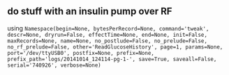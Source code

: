 ## do stuff with an insulin pump over RF
using ` Namespace(begin=None, bytesPerRecord=None, command='tweak', descr=None, dryrun=False, effectTime=None, end=None, init=False, maxRecords=None, name=None, no_postlude=False, no_prelude=False, no_rf_prelude=False, other='ReadGlucoseHistory', page=1, params=None, port='/dev/ttyUSB0', postfix=None, prefix=None, prefix_path='logs/20141014_124114-pg-1-', save=True, saveall=False, serial='740926', verbose=None) `
```

